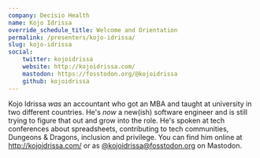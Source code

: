 ```yaml
---
company: Decisio Health
name: Kojo Idrissa
override_schedule_title: Welcome and Orientation
permalink: /presenters/kojo-idrissa/
slug: kojo-idrissa
social:
    twitter: kojoidrissa
    website: http://kojoidrissa.com/
    mastodon: https://fosstodon.org/@kojoidrissa
    github: kojoidrissa
---
```


Kojo Idrissa _was_ an accountant who got an MBA and taught at university in
two different countries. He's _now_ a new(ish) software engineer and is still
trying to figure that out and grow into the role. He's spoken at tech conferences
about spreadsheets, contributing to tech communities, Dungeons & Dragons, inclusion
and privilege. You can find him online at http://kojoidrissa.com/ or as
[@kojoidrissa@fosstodon.org](https://fosstodon.org/@kojoidrissa) on Mastodon.
